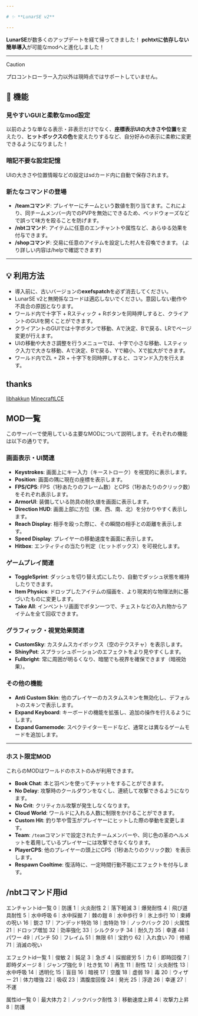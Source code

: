 ```yaml
---

# ✨ **LunarSE v2**

---
```


**LunarSE**が数多くのアップデートを経て帰ってきました！
**pchtxtに依存しない簡単導入**が可能なmodへと進化しました！

---

> [!CAUTION]
> プロコントローラー入力以外は現時点ではサポートしていません。

## 🌟 機能

### 見やすいGUIと柔軟なmod設定

以前のような単なる表示・非表示だけでなく、**座標表示UIの大きさや位置**を変えたり、**ヒットボックスの色**を変えたりするなど、自分好みの表示に柔軟に変更できるようになりました！

### 暗記不要な設定記憶

UIの大きさや位置情報などの設定はsdカード内に自動で保存されます。

### 新たなコマンドの登場

-   **/teamコマンド**: プレイヤーにチームという数値を割り当てます。これにより、同チームメンバー内でのPVPを無効にできるため、ベッドウォーズなどで誤って味方を殴ることを防げます。
-   **/nbtコマンド**: アイテムに任意のエンチャントや属性など、あらゆる効果を付与できます。
-   **/shopコマンド**: 交易に任意のアイテムを設定した村人を召喚できます。 (より詳しい内容は/helpで確認できます)

---

## 💡 利用方法

-   導入前に、古いバージョンの**exefspatch**を必ず消去してください。
-   LunarSE v2と無関係なコードは適応しないでください。意図しない動作や不具合の原因となります。
-   ワールド内で十字下 + Rスティック + Rボタンを同時押しすると、クライアントのGUIを開くことができます。
-   クライアントのGUIでは十字ボタンで移動、Aで決定、Bで戻る、LRでページ変更が行えます。
-   UIの移動や大きさ調整を行うメニューでは、十字で小さな移動、Lスティック入力で大きな移動、Aで決定、Bで戻る、Yで縮小、Xで拡大ができます。
-   ワールド内でZL + ZR + 十字下を同時押しすると、コマンド入力を行えます。

## thanks
[libhakkun](https://github.com/fruityloops1/LibHakkun)
[MinecraftLCE](https://github.com/GRAnimated/MinecraftLCE)

## MOD一覧

このサーバーで使用している主要なMODについて説明します。それぞれの機能は以下の通りです。

### 画面表示・UI関連

* **Keystrokes**: 画面上にキー入力（キーストローク）を視覚的に表示します。
* **Position**: 画面の隅に現在の座標を表示します。
* **FPS/CPS**: FPS（1秒あたりのフレーム数）とCPS（1秒あたりのクリック数）をそれぞれ表示します。
* **ArmorUI**: 装備している防具の耐久値を画面に表示します。
* **Direction HUD**: 画面上部に方位（東、西、南、北）を分かりやすく表示します。
* **Reach Display**: 相手を殴った際に、その瞬間の相手との距離を表示します。
* **Speed Display**: プレイヤーの移動速度を画面に表示します。
* **Hitbox**: エンティティの当たり判定（ヒットボックス）を可視化します。

### ゲームプレイ関連

* **ToggleSprint**: ダッシュを切り替え式にしたり、自動でダッシュ状態を維持したりできます。
* **Item Physics**: ドロップしたアイテムの描画を、より現実的な物理法則に基づいたものに変更します。
* **Take All**: インベントリ画面でボタン一つで、チェストなどの入れ物からアイテムを全て回収できます。

### グラフィック・視覚効果関連

* **CustomSky**: カスタムスカイボックス（空のテクスチャ）を表示します。
* **ShinyPot**: スプラッシュポーションのエフェクトをより見やすくします。
* **Fullbright**: 常に周囲が明るくなり、暗闇でも視界を確保できます（暗視効果）。

### その他の機能

* **Anti Custom Skin**: 他のプレイヤーのカスタムスキンを無効化し、デフォルトのスキンで表示します。
* **Expand Keyboard**: キーボードの機能を拡張し、追加の操作を行えるようにします。
* **Expand Gamemode**: スペクテイターモードなど、通常とは異なるゲームモードを追加します。

---

### ホスト限定MOD

これらのMODはワールドのホストのみが利用できます。

* **Book Chat**: 本と羽ペンを使ってチャットをすることができます。
* **No Delay**: 攻撃時のクールダウンをなくし、連続して攻撃できるようになります。
* **No Crit**: クリティカル攻撃が発生しなくなります。
* **Cloud World**: ワールドに入れる人数に制限をかけることができます。
* **Custom Hit**: 釣り竿や雪玉がプレイヤーにヒットした際の挙動を変更します。
* **Team**: `/team`コマンドで設定されたチームメンバーや、同じ色の革のヘルメットを着用しているプレイヤーには攻撃できなくなります。
* **PlayerCPS**: 他のプレイヤーの頭上にCPS（1秒あたりのクリック数）を表示します。
* **Respawn Cooltime**: 復活時に、一定時間行動不能にエフェクトを付与します。


## /nbtコマンド用id

エンチャントid一覧
0｜防護
1｜火炎耐性
2｜落下軽減
3｜爆発耐性
4｜飛び道具耐性
5｜水中呼吸
6｜水中採掘
7｜棘の鎧
8｜水中歩行
9｜氷上歩行
10｜束縛の呪い
16｜鋭さ
17｜アンデッド特効
18｜虫特効
19｜ノックバック
20｜火属性
21｜ドロップ増加
32｜効率強化
33｜シルクタッチ
34｜耐久力
35｜幸運
48｜パワー
49｜パンチ
50｜フレイム
51｜無限
61｜宝釣り
62｜入れ食い
70｜修繕
71｜消滅の呪い

エフェクトid一覧
1｜俊敏
2｜鈍足
3｜急ぎ
4｜採掘疲労
5｜力
6｜即時回復
7｜即時ダメージ
8｜ジャンプ強化
9｜吐き気
10｜再生
11｜耐性
12｜火炎耐性
13｜水中呼吸
14｜透明化
15｜盲目
16｜暗視
17｜空腹
18｜虚弱
19｜毒
20｜ウィザー
21｜体力増強
22｜吸収
23｜満腹度回復
24｜発光
25｜浮遊
26｜幸運
27｜不運

属性id一覧
0｜最大体力
2｜ノックバック耐性
3｜移動速度上昇
4｜攻撃力上昇
8｜防護
